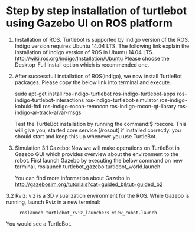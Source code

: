 # Step by step installation of turtlebot using Gazebo UI on ROS platform
1. Installation of ROS.
    Turtlebot is supported by Indigo version of the ROS. Indigo version requires Ubuntu 14.04 LTS. The following link 
    explain the installation of indigo version of ROS in Ubuntu 14.04 LTS.
    http://wiki.ros.org/indigo/Installation/Ubuntu
    Please choose the Desktop-Full Install option which is recommended one. 



2. After successfull installation of ROS(indigo), we now install TurtleBot packages. Please copy the below link into 
  terminal and execute.

      sudo apt-get install ros-indigo-turtlebot ros-indigo-turtlebot-apps ros-indigo-turtlebot-interactions 
      ros-indigo-turtlebot-simulator ros-indigo-kobuki-ftdi ros-indigo-rocon-remocon ros-indigo-rocon-qt-library 
      ros-indigo-ar-track-alvar-msgs

   Test the TurtleBot installation by running the command:$ roscore. This will give you, 
    started core service [/rosout] 
   if installed correctly. 
   you should start and keep this up whenever you use TurtleBot.


3. Simulation
3.1 Gazebo: Now we will make operations on TurtleBot in Gazebo GUI which provides overview about the environment 
    to the robot. First launch Gazebo by executing the below command on new terminal,
         roslaunch turtlebot_gazebo turtlebot_world.launch
      
    You can find more information about Gazebo in 
     http://gazebosim.org/tutorials?cat=guided_b&tut=guided_b2
   
3.2 Rviz: viz is a 3D visualization environment for the ROS. While Gazebo is running, 
     launch Rviz in a new terminal:
    
         roslaunch turtlebot_rviz_launchers view_robot.launch
   
   You would see a TurtleBot.
   



 
    
